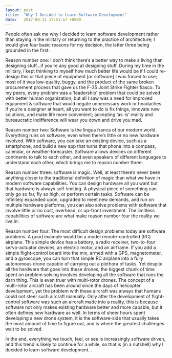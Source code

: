 ```yaml
---
layout: post
title:  "Why I Decided to Learn Software Development"
date:   2017-09-11 17:51:57 +0000
---
```



People often ask me why I decided to learn software development rather than staying in the military or returning to the practice of architecture; I would give four basic reasons for my decision, the latter three being grounded in the first:

Reason number one: I don’t think there’s a better way to make a living than designing stuff…if you’re any good at designing stuff.  During my time in the military, I kept thinking to myself how much better life would be if I could re-design this or that piece of equipment [or software] I was forced to use; most of it was low-quality, buggy, and the product of the same broken procurement process that gave us the F-35 Joint Strike Fighter fiasco.  To my peers, every problem was a ‘leadership’ problem that could be solved with better human organization; but all I saw was a need for improved equipment & software that would negate unnecessary work or headaches.  If you’re a designer at heart, all you want to do is fix things, innovate new solutions, and make life more convenient; accepting ‘as-is’ reality and bureaucratic indifference will wear you down and drive you mad. 

Reason number two: Software is the lingua franca of our modern world.  Everything runs on software, even when there’s little or no new hardware involved.  With software, you can take an existing device, such as a smartphone, and build a new app that turns that phone into a compass, calendar, or weather-forecaster.  Software allows devices on different continents to talk to each other, and even speakers of different languages to understand each other, which brings me to reason number three:

Reason number three: software is magic.  Well, at least there’s never been anything closer to the traditional definition of magic than what we have in modern software capabilities.  You can design hardware all you want but that hardware is always self-limiting.  A physical piece of something can only go so far, fly so high, or perform certain tasks.  Software can be infinitely expanded upon, upgraded to meet new demands, and run on multiple hardware platforms; you can also solve problems with software that involve little or no cost, overhead, or up-front investment.  The limitless capabilities of software are what make reason number four the reality we live in:

Reason number four: The most difficult design problems today are software problems.  A good example would be a model remote-controlled (RC) airplane.  This simple device has a battery, a radio receiver, two-to-four servo-actuator devices, an electric motor, and an airframe.  If you add a simple flight-control board into the mix, armed with a GPS, magnetometer, and a gyroscope, you can turn that simple RC airplane into a fully autonomous drone capable of carrying out a plethora of tasks.  Yet despite all the hardware that goes into these drones, the biggest chunk of time spent on problem solving involves developing all the software that runs the darn thing.  This is even truer with multi-rotor drones.  The concept of a multi-rotor aircraft has been around since the days of helicopter development, yet the problem with these aircraft was always that humans could not steer such aircraft manually.  Only after the development of flight-control software was such an aircraft made into a reality, this is because software not only makes existing hardware better and more capable, but it often defines new hardware as well.  In terms of sheer hours spent developing a new drone system, it is the software-side that usually takes the most amount of time to figure out, and is where the greatest challenges wait to be solved.

In the end, everything we touch, feel, or see is increasingly software driven, and this trend is likely to continue for a while, so that is (in a nutshell) why I decided to learn software development.
.
